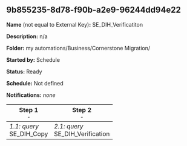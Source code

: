 ## 9b855235-8d78-f90b-a2e9-96244dd94e22

**Name** (not equal to External Key)**:** SE_DIH_Verificatiton 

**Description:** n/a

**Folder:** my automations/Business/Cornerstone Migration/

**Started by:** Schedule

**Status:** Ready

**Schedule:** Not defined

**Notifications:** _none_


| Step 1<br>_<small>-</small>_ | Step 2<br>_<small>-</small>_ |
| --- | --- |
| _1.1: query_<br>SE_DIH_Copy | _2.1: query_<br>SE_DIH_Verification |
